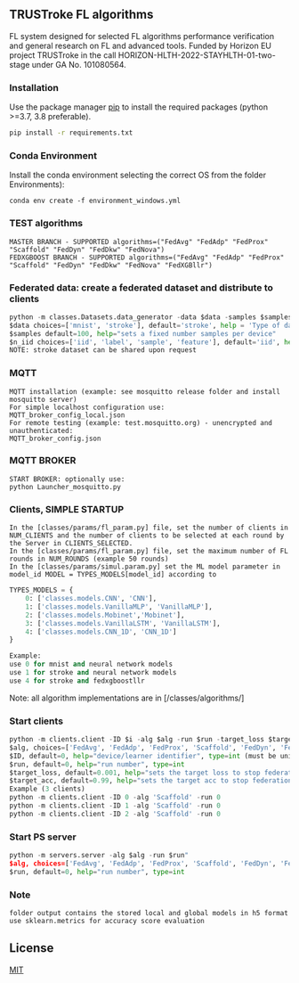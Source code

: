 ## TRUSTroke FL algorithms

FL system designed for selected FL algorithms performance verification and general research on FL and advanced tools.
Funded by Horizon EU project TRUSTroke in the call HORIZON-HLTH-2022-STAYHLTH-01-two-stage under GA No. 101080564.

### Installation

Use the package manager [pip](https://pip.pypa.io/en/stable/) to install the required packages (python >=3.7, 3.8 preferable).

```bash
pip install -r requirements.txt
```

### Conda Environment
Install the conda environment selecting the correct OS from the folder Environments):

```
conda env create -f environment_windows.yml
```


### TEST algorithms
```
MASTER BRANCH - SUPPORTED algorithms=("FedAvg" "FedAdp" "FedProx" "Scaffold" "FedDyn" "FedDkw" "FedNova")
FEDXGBOOST BRANCH - SUPPORTED algorithms=("FedAvg" "FedAdp" "FedProx" "Scaffold" "FedDyn" "FedDkw" "FedNova" "FedXGBllr")
```
### Federated data: create a federated dataset and distribute to clients 
```python
python -m classes.Datasets.data_generator -data $data -samples $samples -data $data -niid $n_iid -alpha 0.1
$data choices=['mnist', 'stroke'], default='stroke', help = 'Type of data',
$samples default=100, help="sets a fixed number samples per device"
$n_iid choices=['iid', 'label', 'sample', 'feature'], default='iid', help="Heterogeneity type"
NOTE: stroke dataset can be shared upon request
```

### MQTT
```
MQTT installation (example: see mosquitto release folder and install mosquitto server)
For simple localhost configuration use:
MQTT_broker_config_local.json
For remote testing (example: test.mosquitto.org) - unencrypted and unauthenticated:
MQTT_broker_config.json
```
### MQTT BROKER
```
START BROKER: optionally use:
python Launcher_mosquitto.py 
```

### Clients, SIMPLE STARTUP
```
In the [classes/params/fl_param.py] file, set the number of clients in NUM_CLIENTS and the number of clients to be selected at each round by the Server in CLIENTS_SELECTED.
In the [classes/params/fl_param.py] file, set the maximum number of FL rounds in NUM_ROUNDS (example 50 rounds)
In the [classes/params/simul.param.py] set the ML model parameter in model_id MODEL = TYPES_MODELS[model_id] according to
```

```python
TYPES_MODELS = {
    0: ['classes.models.CNN', 'CNN'],
    1: ['classes.models.VanillaMLP', 'VanillaMLP'],
    2: ['classes.models.Mobinet','Mobinet'],
    3: ['classes.models.VanillaLSTM', 'VanillaLSTM'],
    4: ['classes.models.CNN_1D', 'CNN_1D']
}

Example: 
use 0 for mnist and neural network models
use 1 for stroke and neural network models
use 4 for stroke and fedxgboostllr
```
Note: all algorithm implementations are in [/classes/algorithms/]

### Start clients
```python
python -m clients.client -ID $i -alg $alg -run $run -target_loss $target_loss -target_acc $target_acc
$alg, choices=['FedAvg', 'FedAdp', 'FedProx', 'Scaffold', 'FedDyn', 'FedDkw', 'FedNova', 'FedXGBllr'], default='FedXGBllr', help='FL algorithm'
$ID, default=0, help="device/learner identifier", type=int (must be unique for each deployed client)
$run, default=0, help="run number", type=int
$target_loss, default=0.001, help="sets the target loss to stop federation", type=float
$target_acc, default=0.99, help="sets the target acc to stop federation", type=float
Example (3 clients)
python -m clients.client -ID 0 -alg 'Scaffold' -run 0
python -m clients.client -ID 1 -alg 'Scaffold' -run 0
python -m clients.client -ID 2 -alg 'Scaffold' -run 0
```

### Start PS server
```python
python -m servers.server -alg $alg -run $run"
$alg, choices=['FedAvg', 'FedAdp', 'FedProx', 'Scaffold', 'FedDyn', 'FedDkw', 'FedNova', 'FedXGBllr'], default='FedXGBllr', help='FL algorithm'
$run, default=0, help="run number", type=int
```

### Note
```
folder output contains the stored local and global models in h5 format
use sklearn.metrics for accuracy score evaluation
```
## License

[MIT](https://choosealicense.com/licenses/mit/)
